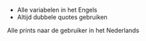 * Alle variabelen in het Engels
* Altijd dubbele quotes gebruiken

Alle prints naar de gebruiker in het Nederlands